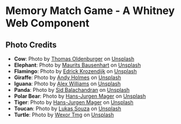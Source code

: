 # Memory Match Game - A Whitney Web Component

## Photo Credits

- **Cow**: Photo by [Thomas Oldenburger](https://unsplash.com/@thomasoldenburger?utm_content=creditCopyText&utm_medium=referral&utm_source=unsplash) on [Unsplash](https://unsplash.com/photos/brown-and-white-cow-on-green-grass-field-during-daytime-1SQFd9_zNW4?utm_content=creditCopyText&utm_medium=referral&utm_source=unsplash)
- **Elephant**: Photo by [Maurits Bausenhart](https://unsplash.com/@maur1ts?utm_content=creditCopyText&utm_medium=referral&utm_source=unsplash) on [Unsplash](https://unsplash.com/photos/baby-elephant-Ay67yB6vmF8?utm_content=creditCopyText&utm_medium=referral&utm_source=unsplash)
- **Flamingo**: Photo by [Edrick Krozendijk](https://unsplash.com/@edrxckk?utm_content=creditCopyText&utm_medium=referral&utm_source=unsplash) on [Unsplash](https://unsplash.com/photos/pink-flamingo-in-close-up-photography-25JxltstHSc?utm_content=creditCopyText&utm_medium=referral&utm_source=unsplash)
- **Giraffe**: Photo by [Andy Holmes](https://unsplash.com/@andyjh07?utm_content=creditCopyText&utm_medium=referral&utm_source=unsplash) on [Unsplash](https://unsplash.com/photos/selective-focus-photo-of-giraffe-D6TqIa-tWRY?utm_content=creditCopyText&utm_medium=referral&utm_source=unsplash)
- **Iguana**: Photo by [Alex Williams](https://unsplash.com/@alexwillss?utm_content=creditCopyText&utm_medium=referral&utm_source=unsplash) on [Unsplash](https://unsplash.com/photos/green-and-brown-iguana-on-brown-tree-branch-during-daytime-CxayZniisNA?utm_content=creditCopyText&utm_medium=referral&utm_source=unsplash)
- **Panda**: Photo by [Sid Balachandran](https://unsplash.com/@sid_balachandran?utm_content=creditCopyText&utm_medium=referral&utm_source=unsplash) on [Unsplash](https://unsplash.com/photos/panda-eating-bamboo-_9a-3NO5KJE?utm_content=creditCopyText&utm_medium=referral&utm_source=unsplash)
- **Polar Bear**: Photo by [Hans-Jurgen Mager](https://unsplash.com/@hansjurgen007?utm_content=creditCopyText&utm_medium=referral&utm_source=unsplash) on [Unsplash](https://unsplash.com/photos/polar-bear-on-snow-covered-ground-during-daytime-qQWV91TTBrE?utm_content=creditCopyText&utm_medium=referral&utm_source=unsplash)
- **Tiger**: Photo by [Hans-Jurgen Mager](https://unsplash.com/@hansjurgen007?utm_content=creditCopyText&utm_medium=referral&utm_source=unsplash) on [Unsplash](https://unsplash.com/photos/brown-tiger-walking-on-brown-sand-during-daytime-Fbdr6gXJBVY?utm_content=creditCopyText&utm_medium=referral&utm_source=unsplash)
- **Toucan**: Photo by [Lukas Souza](https://unsplash.com/@lukassouza?utm_content=creditCopyText&utm_medium=referral&utm_source=unsplash) on [Unsplash](https://unsplash.com/photos/black-white-and-yellow-bird-on-brown-tree-branch-during-daytime-vjFC9OjrOtA?utm_content=creditCopyText&utm_medium=referral&utm_source=unsplash)
- **Turtle**: Photo by [Wexor Tmg](https://unsplash.com/@wexor?utm_content=creditCopyText&utm_medium=referral&utm_source=unsplash) on [Unsplash](https://unsplash.com/photos/brown-turtle-swimming)
